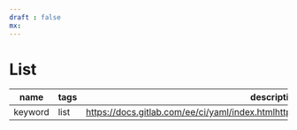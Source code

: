 ```yaml
---
draft : false
mx:
---
```


# List
|name|tags|description|
|-|-|-|
|keyword|list|https://docs.gitlab.com/ee/ci/yaml/index.htmlhttps://docs.gitlab.com/ee/ci/yaml/index.html
